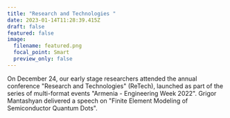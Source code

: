 ```yaml
---
title: "Research and Technologies "
date: 2023-01-14T11:28:39.415Z
draft: false
featured: false
image:
  filename: featured.png
  focal_point: Smart
  preview_only: false
---
```


 On December 24, our early stage researchers attended the annual conference "Research and Technologies" (ReTech), launched as part of the series of multi-format events "Armenia - Engineering Week 2022". Grigor Mantashyan delivered a speech on "Finite Element Modeling of Semiconductor Quantum Dots".

